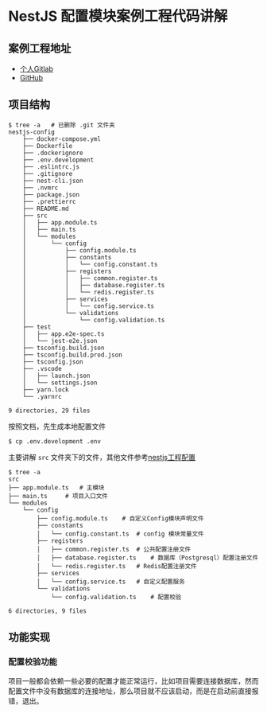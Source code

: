 # NestJS 配置模块案例工程代码讲解

## 案例工程地址

* [个人Gitlab](https://git.virtualbing.cn/nestjs-demo/nestjs-config)
* [GitHub](https://github.com/IricBing/nestjs-config)

## 项目结构

``` shell
$ tree -a   # 已删除 .git 文件夹
nestjs-config
    ├── docker-compose.yml
    ├── Dockerfile
    ├── .dockerignore
    ├── .env.development
    ├── .eslintrc.js
    ├── .gitignore
    ├── nest-cli.json
    ├── .nvmrc
    ├── package.json
    ├── .prettierrc
    ├── README.md
    ├── src
    │   ├── app.module.ts
    │   ├── main.ts
    │   └── modules
    │       └── config
    │           ├── config.module.ts
    │           ├── constants
    │           │   └── config.constant.ts
    │           ├── registers
    │           │   ├── common.register.ts
    │           │   ├── database.register.ts
    │           │   └── redis.register.ts
    │           ├── services
    │           │   └── config.service.ts
    │           └── validations
    │               └── config.validation.ts
    ├── test
    │   ├── app.e2e-spec.ts
    │   └── jest-e2e.json
    ├── tsconfig.build.json
    ├── tsconfig.build.prod.json
    ├── tsconfig.json
    ├── .vscode
    │   ├── launch.json
    │   └── settings.json
    ├── yarn.lock
    └── .yarnrc

9 directories, 29 files
```

按照文档，先生成本地配置文件

``` shell
$ cp .env.development .env
```

主要讲解 `src` 文件夹下的文件，其他文件参考[nestjs工程配置](../../工程配置/README.md)

``` shell
$ tree -a 
src
├── app.module.ts   # 主模块
├── main.ts     # 项目入口文件
└── modules 
    └── config
        ├── config.module.ts    # 自定义Config模块声明文件
        ├── constants       
        │   └── config.constant.ts  # config 模块常量文件
        ├── registers
        │   ├── common.register.ts  # 公共配置注册文件
        │   ├── database.register.ts    # 数据库（Postgresql）配置注册文件
        │   └── redis.register.ts   # Redis配置注册文件
        ├── services
        │   └── config.service.ts   # 自定义配置服务
        └── validations
            └── config.validation.ts    # 配置校验

6 directories, 9 files
```

## 功能实现

### 配置校验功能

项目一般都会依赖一些必要的配置才能正常运行，比如项目需要连接数据库，然而配置文件中没有数据库的连接地址，那么项目就不应该启动，而是在启动前直接报错，退出。
